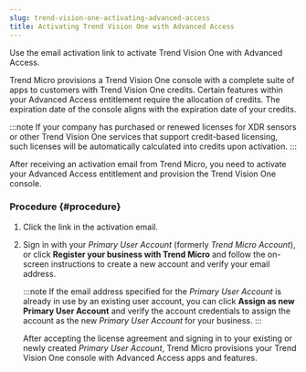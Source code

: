 ```yaml
---
slug: trend-vision-one-activating-advanced-access
title: Activating Trend Vision One with Advanced Access
---
```


Use the email activation link to activate Trend Vision One with Advanced Access.

Trend Micro provisions a Trend Vision One console with a complete suite of apps to customers with Trend Vision One credits. Certain features within your Advanced Access entitlement require the allocation of credits. The expiration date of the console aligns with the expiration date of your credits.

:::note
If your company has purchased or renewed licenses for XDR sensors or other Trend Vision One services that support credit-based licensing, such licenses will be automatically calculated into credits upon activation.
:::

After receiving an activation email from Trend Micro, you need to activate your Advanced Access entitlement and provision the Trend Vision One console.

### Procedure {#procedure}

1.  Click the link in the activation email.

2.  Sign in with your *Primary User Account* (formerly *Trend Micro Account*), or click **Register your business with Trend Micro** and follow the on-screen instructions to create a new account and verify your email address.

    :::note
    If the email address specified for the *Primary User Account* is already in use by an existing user account, you can click **Assign as new Primary User Account** and verify the account credentials to assign the account as the new *Primary User Account* for your business.
    :::

    After accepting the license agreement and signing in to your existing or newly created *Primary User Account*, Trend Micro provisions your Trend Vision One console with Advanced Access apps and features.
